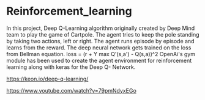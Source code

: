 # Reinforcement_learning
In this project, Deep Q-Learning algorithm originally created by Deep Mind team to play the game of Cartpole. The agent tries to keep the pole standing by taking two actions, left or right. The agent runs episode by episode and learns from the reward. The deep neural network gets trained on the loss from Bellman equation.
loss = (r + Y max Q'(s,a') - Q(s,a))^2 
OpenAi's gym module has been used to create the agent environment for reinforcement learning along with keras for the Deep Q- Network.

https://keon.io/deep-q-learning/

https://www.youtube.com/watch?v=79pmNdyxEGo
